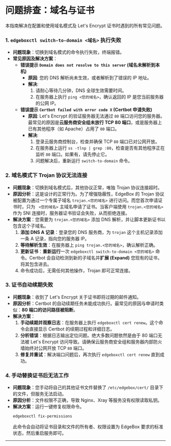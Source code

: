 # **问题排查：域名与证书**

本指南解决在配置和使用域名模式及 Let's Encrypt 证书时遇到的所有常见问题。

### **1. `edgeboxctl switch-to-domain <域名>` 执行失败**

  * **问题现象**：切换到域名模式的命令执行失败，终端报错。
  * **常见原因及解决方案**：
      * **错误提示 `Domain does not resolve to this server` (域名未解析到本机)**
          * **原因**: 您的 DNS 解析尚未生效，或者解析到了错误的 IP 地址。
          * **解决**:
            1.  请耐心等待几分钟，DNS 全球生效需要时间。
            2.  在服务器上执行 `ping <您的域名>`，确认返回的 IP 是您当前服务器的公网 IP。
      * **错误提示 `Certbot failed with error code X` (Certbot 申请失败)**
          * **原因**: Let's Encrypt 的验证服务器无法通过 `80` 端口访问您的服务器。最常见的原因是**云服务商安全组未放行 TCP 80 端口**，或是服务器上已有其他程序（如 Apache）占用了 `80` 端口。
          * **解决**:
            1.  登录云服务商控制台，检查并确保 TCP `80` 端口已对公网开放。
            2.  在服务器上运行 `ss -tlnp | grep :80`，检查是否有其他程序正在监听 `80` 端口。如果有，请先停止它。
            3.  问题解决后，重新运行 `switch-to-domain` 命令。

### **2. 域名模式下 Trojan 协议无法连接**

  * **问题现象**：切换到域名模式后，其他协议正常，唯独 Trojan 协议连接超时。
  * **原因分析**：这是设计的正常行为。为了增强隐蔽性，EdgeBox 的 Trojan 协议被配置为通过一个专属子域名 `trojan.<您的域名>` 进行访问。而您首次申请证书时，只为 `  <您的域名> ` 主域名申请了证书。当客户端使用 `trojan.<您的域名>` 作为 SNI 连接时，服务器证书验证会失败，从而拒绝连接。
  * **解决方案**：您需要为 `trojan.<您的域名>` 添加 DNS 解析，并让脚本更新证书以包含这个子域名。
    1.  **添加 DNS A 记录**：登录您的 DNS 服务商，为 `trojan` 这个主机记录添加一条 A 记录，指向您的服务器 IP。
    2.  **等待解析生效**：在服务器上 `ping trojan.<您的域名>`，确认解析正确。
    3.  **更新证书**：**重新运行**一次 `edgeboxctl switch-to-domain <您的域名>` 命令。Certbot 会自动检测到新的子域名并**扩展 (Expand)** 您现有的证书，将其包含进去。
    4.  命令成功后，无需任何其他操作，Trojan 即可正常连接。

### **3. 证书自动续期失败**

  * **问题现象**：收到了 Let's Encrypt 关于证书即将过期的邮件通知。
  * **原因分析**：Certbot 的自动续期任务未能成功执行。最常见的原因与申请时类似：**80 端口的访问路径被阻断**。
  * **解决方案**：
    1.  **手动续期并观察日志**：在服务器上执行 `edgeboxctl cert renew`。这个命令会直接显示 Certbot 的续期过程和详细日志。
    2.  **分析错误**：根据日志输出定位问题。绝大多数问题依然是由于 80 端口无法被 Let's Encrypt 访问导致。请确保云服务商安全组和服务器内部防火墙始终对公网开放 TCP `80` 端口。
    3.  **修复并重试**：解决端口问题后，再次执行 `edgeboxctl cert renew` 直到成功。

### **4. 手动替换证书后无法工作**

  * **问题现象**：您手动将自己的其他证书文件替换了 `/etc/edgebox/cert/` 目录下的文件，但服务无法启动。
  * **原因分析**：文件权限不正确，导致 Nginx、Xray 等服务没有权限读取私钥。
  * **解决方案**：运行一键修复权限命令。
    ```bash
    edgeboxctl fix-permissions
    ```
    此命令会自动将证书目录和文件的所有者、权限设置为 EdgeBox 要求的标准状态，然后重启服务即可。

-----
